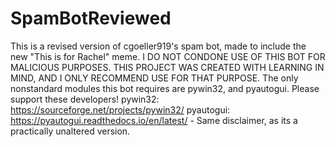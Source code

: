 # SpamBotReviewed
This is a revised version of cgoeller919's spam bot, made to include the new "This is for Rachel" meme. I DO NOT CONDONE USE OF THIS BOT FOR MALICIOUS PURPOSES. THIS PROJECT WAS CREATED WITH LEARNING IN MIND, AND I ONLY RECOMMEND USE FOR THAT PURPOSE.  The only nonstandard modules this bot requires are pywin32, and pyautogui. Please support these developers! pywin32: https://sourceforge.net/projects/pywin32/ pyautogui: https://pyautogui.readthedocs.io/en/latest/ - Same disclaimer, as its a practically unaltered version.
